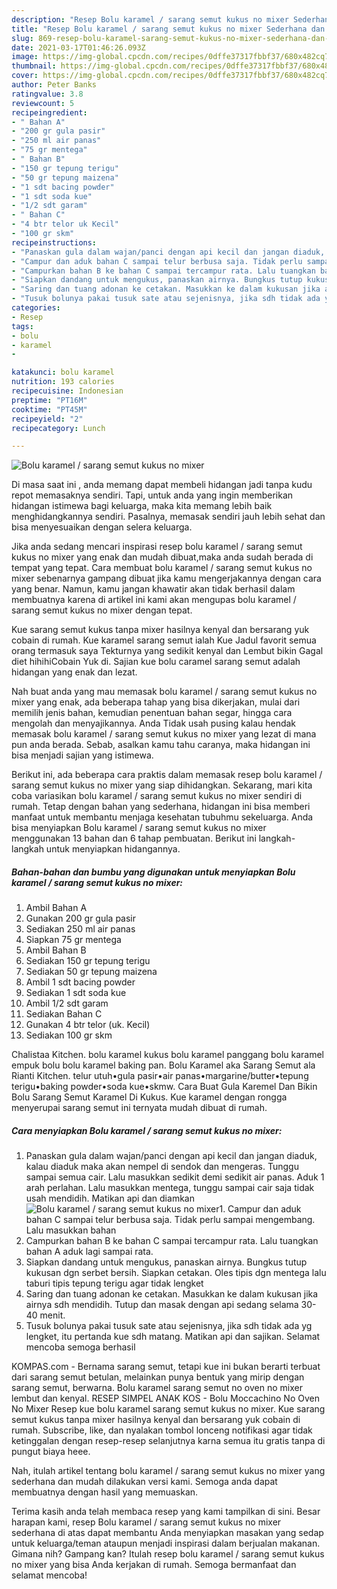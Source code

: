 ```yaml
---
description: "Resep Bolu karamel / sarang semut kukus no mixer Sederhana dan Mudah Dibuat"
title: "Resep Bolu karamel / sarang semut kukus no mixer Sederhana dan Mudah Dibuat"
slug: 869-resep-bolu-karamel-sarang-semut-kukus-no-mixer-sederhana-dan-mudah-dibuat
date: 2021-03-17T01:46:26.093Z
image: https://img-global.cpcdn.com/recipes/0dffe37317fbbf37/680x482cq70/bolu-karamel-sarang-semut-kukus-no-mixer-foto-resep-utama.jpg
thumbnail: https://img-global.cpcdn.com/recipes/0dffe37317fbbf37/680x482cq70/bolu-karamel-sarang-semut-kukus-no-mixer-foto-resep-utama.jpg
cover: https://img-global.cpcdn.com/recipes/0dffe37317fbbf37/680x482cq70/bolu-karamel-sarang-semut-kukus-no-mixer-foto-resep-utama.jpg
author: Peter Banks
ratingvalue: 3.8
reviewcount: 5
recipeingredient:
- " Bahan A"
- "200 gr gula pasir"
- "250 ml air panas"
- "75 gr mentega"
- " Bahan B"
- "150 gr tepung terigu"
- "50 gr tepung maizena"
- "1 sdt bacing powder"
- "1 sdt soda kue"
- "1/2 sdt garam"
- " Bahan C"
- "4 btr telor uk Kecil"
- "100 gr skm"
recipeinstructions:
- "Panaskan gula dalam wajan/panci dengan api kecil dan jangan diaduk, kalau diaduk maka akan nempel di sendok dan mengeras. Tunggu sampai semua cair. Lalu masukkan sedikit demi sedikit air panas. Aduk 1 arah perlahan. Lalu masukkan mentega, tunggu sampai cair saja tidak usah mendidih. Matikan api dan diamkan"
- "Campur dan aduk bahan C sampai telur berbusa saja. Tidak perlu sampai mengembang. Lalu masukkan bahan"
- "Campurkan bahan B ke bahan C sampai tercampur rata. Lalu tuangkan bahan A aduk lagi sampai rata."
- "Siapkan dandang untuk mengukus, panaskan airnya. Bungkus tutup kukusan dgn serbet bersih. Siapkan cetakan. Oles tipis dgn mentega lalu taburi tipis tepung terigu agar tidak lengket"
- "Saring dan tuang adonan ke cetakan. Masukkan ke dalam kukusan jika airnya sdh mendidih. Tutup dan masak dengan api sedang selama 30-40 menit."
- "Tusuk bolunya pakai tusuk sate atau sejenisnya, jika sdh tidak ada yg lengket, itu pertanda kue sdh matang. Matikan api dan sajikan. Selamat mencoba semoga berhasil"
categories:
- Resep
tags:
- bolu
- karamel
- 

katakunci: bolu karamel  
nutrition: 193 calories
recipecuisine: Indonesian
preptime: "PT16M"
cooktime: "PT45M"
recipeyield: "2"
recipecategory: Lunch

---
```



![Bolu karamel / sarang semut kukus no mixer](https://img-global.cpcdn.com/recipes/0dffe37317fbbf37/680x482cq70/bolu-karamel-sarang-semut-kukus-no-mixer-foto-resep-utama.jpg)

Di masa  saat ini , anda memang dapat membeli hidangan jadi tanpa kudu repot memasaknya sendiri. Tapi, untuk anda yang ingin memberikan hidangan istimewa bagi keluarga, maka kita memang lebih baik menghidangkannya sendiri. Pasalnya, memasak sendiri jauh lebih sehat dan bisa menyesuaikan dengan selera keluarga.

Jika anda sedang mencari inspirasi resep bolu karamel / sarang semut kukus no mixer yang enak dan mudah dibuat,maka anda sudah berada di tempat yang tepat. Cara membuat bolu karamel / sarang semut kukus no mixer  sebenarnya gampang dibuat jika kamu mengerjakannya dengan cara yang benar. Namun, kamu jangan khawatir akan tidak berhasil dalam membuatnya 
karena di artikel ini kami akan mengupas bolu karamel / sarang semut kukus no mixer dengan tepat.  

Kue sarang semut kukus tanpa mixer hasilnya kenyal dan bersarang yuk cobain di rumah. Kue karamel sarang semut ialah Kue Jadul favorit semua orang termasuk saya Tekturnya yang sedikit kenyal dan Lembut bikin Gagal diet hihihiCobain Yuk di. Sajian kue bolu caramel sarang semut adalah hidangan yang enak dan lezat.

Nah buat anda yang mau memasak bolu karamel / sarang semut kukus no mixer yang enak, ada beberapa tahap yang bisa dikerjakan, mulai dari memilih jenis bahan, kemudian penentuan bahan segar, hingga cara mengolah dan menyajikannya. Anda Tidak usah pusing kalau hendak memasak bolu karamel / sarang semut kukus no mixer yang lezat di mana pun anda berada. Sebab, asalkan kamu  tahu caranya, maka hidangan ini bisa menjadi sajian yang istimewa.

Berikut ini, ada beberapa cara praktis  dalam memasak resep bolu karamel / sarang semut kukus no mixer yang siap dihidangkan. Sekarang, mari kita coba variasikan bolu karamel / sarang semut kukus no mixer sendiri di rumah. Tetap dengan bahan yang sederhana, hidangan ini bisa memberi manfaat untuk membantu menjaga kesehatan tubuhmu sekeluarga. Anda bisa menyiapkan Bolu karamel / sarang semut kukus no mixer menggunakan 13 bahan dan 6 tahap pembuatan. Berikut ini langkah-langkah untuk menyiapkan hidangannya.

<!--inarticleads1-->

##### Bahan-bahan dan bumbu yang digunakan untuk menyiapkan Bolu karamel / sarang semut kukus no mixer:

1. Ambil  Bahan A
1. Gunakan 200 gr gula pasir
1. Sediakan 250 ml air panas
1. Siapkan 75 gr mentega
1. Ambil  Bahan B
1. Sediakan 150 gr tepung terigu
1. Sediakan 50 gr tepung maizena
1. Ambil 1 sdt bacing powder
1. Sediakan 1 sdt soda kue
1. Ambil 1/2 sdt garam
1. Sediakan  Bahan C
1. Gunakan 4 btr telor (uk. Kecil)
1. Sediakan 100 gr skm


Chalistaa Kitchen. bolu karamel kukus bolu karamel panggang bolu karamel empuk bolu bolu karamel baking pan. Bolu Karamel aka Sarang Semut ala Rianti Kitchen. telur utuh•gula pasir•air panas•margarine/butter•tepung terigu•baking powder•soda kue•skmw. Cara Buat Gula Karemel Dan Bikin Bolu Sarang Semut Karamel Di Kukus. Kue karamel dengan rongga menyerupai sarang semut ini ternyata mudah dibuat di rumah. 

<!--inarticleads2-->

##### Cara menyiapkan Bolu karamel / sarang semut kukus no mixer:

1. Panaskan gula dalam wajan/panci dengan api kecil dan jangan diaduk, kalau diaduk maka akan nempel di sendok dan mengeras. Tunggu sampai semua cair. Lalu masukkan sedikit demi sedikit air panas. Aduk 1 arah perlahan. Lalu masukkan mentega, tunggu sampai cair saja tidak usah mendidih. Matikan api dan diamkan
<img src="https://img-global.cpcdn.com/steps/6237a032cecb51d5/160x128cq70/bolu-karamel-sarang-semut-kukus-no-mixer-langkah-memasak-1-foto.jpg" alt="Bolu karamel / sarang semut kukus no mixer">1. Campur dan aduk bahan C sampai telur berbusa saja. Tidak perlu sampai mengembang. Lalu masukkan bahan
1. Campurkan bahan B ke bahan C sampai tercampur rata. Lalu tuangkan bahan A aduk lagi sampai rata.
1. Siapkan dandang untuk mengukus, panaskan airnya. Bungkus tutup kukusan dgn serbet bersih. Siapkan cetakan. Oles tipis dgn mentega lalu taburi tipis tepung terigu agar tidak lengket
1. Saring dan tuang adonan ke cetakan. Masukkan ke dalam kukusan jika airnya sdh mendidih. Tutup dan masak dengan api sedang selama 30-40 menit.
1. Tusuk bolunya pakai tusuk sate atau sejenisnya, jika sdh tidak ada yg lengket, itu pertanda kue sdh matang. Matikan api dan sajikan. Selamat mencoba semoga berhasil


KOMPAS.com - Bernama sarang semut, tetapi kue ini bukan berarti terbuat dari sarang semut betulan, melainkan punya bentuk yang mirip dengan sarang semut, berwarna. Bolu karamel sarang semut no oven no mixer lembut dan kenyal. RESEP SIMPEL ANAK KOS - Bolu Moccachino No Oven No Mixer Resep kue bolu karamel sarang semut kukus no mixer. Kue sarang semut kukus tanpa mixer hasilnya kenyal dan bersarang yuk cobain di rumah. Subscribe, like, dan nyalakan tombol lonceng notifikasi agar tidak ketinggalan dengan resep-resep selanjutnya karna semua itu gratis tanpa di pungut biaya heee. 

Nah, itulah artikel tentang  bolu karamel / sarang semut kukus no mixer  yang sederhana dan mudah dilakukan versi kami. Semoga anda dapat membuatnya dengan hasil yang memuaskan. 

Terima kasih anda telah membaca resep yang kami tampilkan di sini. Besar harapan kami, resep  Bolu karamel / sarang semut kukus no mixer sederhana di atas dapat membantu Anda menyiapkan masakan yang sedap untuk keluarga/teman ataupun menjadi inspirasi dalam berjualan makanan. Gimana nih? Gampang kan? Itulah resep bolu karamel / sarang semut kukus no mixer yang bisa Anda kerjakan di rumah. Semoga bermanfaat dan selamat mencoba!

